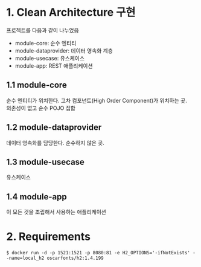 # 1. Clean Architecture 구현

프로젝트를 다음과 같이 나누었음

- module-core: 순수 엔티티
- module-dataprovider: 데이터 영속화 계층
- module-usecase: 유스케이스
- module-app: REST 애플리케이션

## 1.1 module-core

순수 엔티티가 위치한다. 고차 컴포넌트(High Order Component)가 위치하는 곳.  
의존성이 없고 순수 POJO 집합

## 1.2 module-dataprovider

데이터 영속화를 담당한다. 순수하지 않은 곳.  

## 1.3 module-usecase

유스케이스

## 1.4 module-app

이 모든 것을 조립해서 사용하는 애플리케이션

# 2. Requirements

```text
$ docker run -d -p 1521:1521 -p 8080:81 -e H2_OPTIONS='-ifNotExists' --name=local_h2 oscarfonts/h2:1.4.199
```
